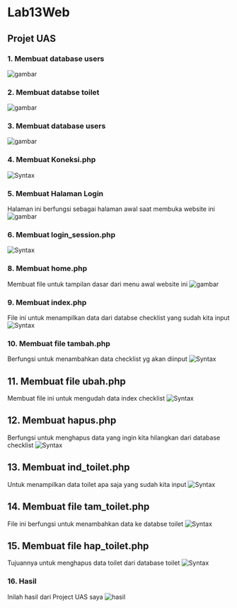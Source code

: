 # Lab13Web
## Projet UAS

### 1.	Membuat database users
![gambar](ssdb/ss1.png)

### 2.	Membuat databse toilet
![gambar](ssdb/ss2.png)

### 3.	Membuat database users
![gambar](ssdb/ss3.png)

### 4.	Membuat Koneksi.php
![Syntax](sscd/lgn.png)

### 5.	Membuat Halaman Login
Halaman ini berfungsi sebagai halaman awal saat membuka website ini
![gambar](sscd/ss1.png)

### 6.	Membuat login_session.php
![Syntax](sscd/ssn.png)

### 8.	Membuat home.php
Membuat file untuk tampilan dasar dari menu awal website ini
![gambar](sscd/ss2.png)

### 9.	Membuat index.php
File ini untuk menampilkan data dari databse checklist yang sudah kita input
![Syntax](sscd/ss3.png)


### 10.	Membuat file tambah.php
Berfungsi untuk menambahkan data checklist yg akan diinput
![Syntax](sscd/ss4.png)

## 11.	Membuat file ubah.php
Membuat file ini untuk mengudah data index checklist
![Syntax](sscd/ss5.png)

## 12.	Membuat hapus.php
Berfungsi untuk menghapus data yang ingin kita hilangkan dari database checklist
![Syntax](sscd/ss6.png)

## 13.	Membuat ind_toilet.php
Untuk menampilkan data toilet apa saja yang sudah kita input
![Syntax](sscd/ss8.png)

## 14.	Membuat file tam_toilet.php
File ini berfungsi untuk menambahkan data ke databse toilet
![Syntax](sscd/ss7.png)

## 15.	Membuat file hap_toilet.php
Tujuannya untuk menghapus data toilet dari database toilet
![Syntax](sscd/hps.png)

### 16.	Hasil
Inilah hasil dari Project UAS saya
![hasil](sscd/hsl.png)